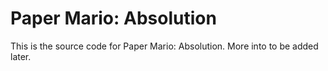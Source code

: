 # Paper Mario: Absolution

This is the source code for Paper Mario: Absolution. More into to be added later.
